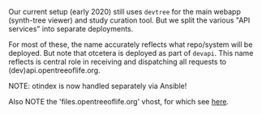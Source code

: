 Our current setup (early 2020) still uses `devtree` for the main 
webapp (synth-tree viewer) and study curation tool. But we split
the various "API services" into separate deployments.

For most of these, the name accurately reflects what repo/system 
will be deployed. But note that otcetera is deployed as part of 
`devapi`. This name reflects is central role in receiving and 
dispatching all requests to (dev)api.opentreeoflife.org.

NOTE: otindex is now handled separately via Ansible!

Also NOTE the 'files.opentreeoflife.org' vhost, for which see
[here](http://files.opentreeoflife.org/README.md).
